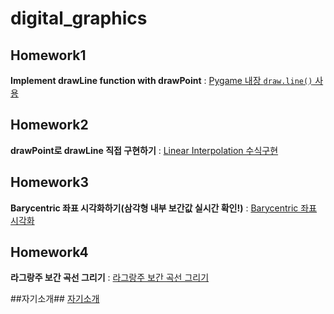 # digital_graphics
## Homework1
**Implement drawLine function with drawPoint**  : [Pygame 내장 `draw.line()` 사용](https://youtu.be/1EW8ZgAHLf8)

## Homework2
**drawPoint로 drawLine 직접 구현하기** : [Linear Interpolation 수식구현](https://youtu.be/bVGNM2krYKk?si=2kS9G4iIpK4Cky2n)

## Homework3
**Barycentric 좌표 시각화하기(삼각형 내부 보간값 실시간 확인!)** : [Barycentric 좌표 시각화](https://youtu.be/EkQllDetNT4)

## Homework4
**라그랑주 보간 곡선 그리기** : [라그랑주 보간 곡선 그리기](https://youtu.be/xXru2-Y8YS4)

##자기소개##
[자기소개](https://docs.google.com/presentation/d/1YTXWtDWUx6QAC82YvUT7Yk--aLVqaS4yGkj8ei_nhGM/edit?usp=sharing)
